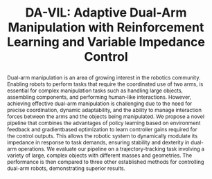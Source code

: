 ---
layout: project-page-new
title: "DA-VIL: Adaptive Dual-Arm Manipulation with Reinforcement Learning and Variable Impedance Control"
authors:
  - name: Md Faizal Karim∗
    sup: 1
  - name: Shreya Bollimuntha∗
    sup: 1
  - name: Mohammed Saad Hashmi
    sup: 1
  - name: Autrio Das
    sup: 1
  - name: Gaurav Singh
    sup: 1
  - name: Srinath Sridhar
    sup: 3
  - name: Arun Kumar Singh
    sup: 2
  - name: Nagamanikandan Govindan
    sup: 1
  - name: K Madhava Krishna
    sup: 1
affiliations:
  - name: Robotics Research Center, IIIT Hyderabad, India
    link: https://robotics.iiit.ac.in
    sup: 1
  - name: University of Tartu, Estonia
    link: https://ut.ee/et
    sup: 2
  - name: Brown University, US
    link: https://www.brown.edu/
    sup: 3
permalink: /publications/2025/Md_DA-VIL/
abstract: "Dual-arm manipulation is an area of growing interest in the robotics community. Enabling robots to perform tasks that require the coordinated use of two arms, is essential for complex manipulation tasks such as handling large objects, assembling components, and performing human-like
interactions. However, achieving effective dual-arm manipulation is challenging due to the need for precise coordination, dynamic adaptability, and the ability to manage interaction forces between the arms and the objects being manipulated. We propose a novel pipeline that combines the advantages of
policy learning based on environment feedback and gradientbased optimization to learn controller gains required for the control outputs. This allows the robotic system to dynamically modulate its impedance in response to task demands, ensuring stability and dexterity in dual-arm operations. We evaluate our
pipeline on a trajectory-tracking task involving a variety of large, complex objects with different masses and geometries. The performance is then compared to three other established methods for controlling dual-arm robots, demonstrating superior results. "
project_page: https://dualarmvil.github.io/Dual-Arm-VIL/
paper: https://arxiv.org/pdf/2410.19712
#code: https://github.com/Smart-Wheelchair-RRC/CrowdSurfer
#supplement: https://arxiv.org/abs/2409.16011
video: https://iiithydresearch-my.sharepoint.com/personal/shreya_bollimuntha_research_iiit_ac_in/_layouts/15/stream.aspx?id=%2Fpersonal%2Fshreya%5Fbollimuntha%5Fresearch%5Fiiit%5Fac%5Fin%2FDocuments%2FAttachments%2FICRA%5F2025%2Emp4&ga=1&referrer=StreamWebApp%2EWeb&referrerScenario=AddressBarCopied%2Eview%2Edc06e0cd%2Dbfc3%2D4581%2D9eef%2Da7753f1e437a
#iframe: https://www.youtube.com/embed/BMDCYdxfaXM
#demo: https://anyloc.github.io/#interactive_demo

---